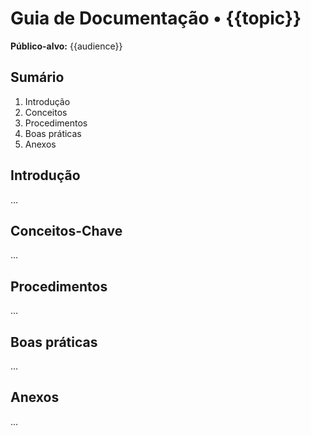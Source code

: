 # Guia de Documentação • {{topic}}
**Público-alvo:** {{audience}}

## Sumário
1. Introdução
2. Conceitos
3. Procedimentos
4. Boas práticas
5. Anexos

## Introdução
…

## Conceitos-Chave
…

## Procedimentos
…

## Boas práticas
…

## Anexos
…

